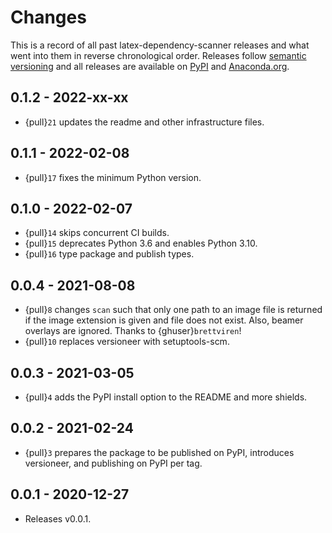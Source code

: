 # Changes

This is a record of all past latex-dependency-scanner releases and what went into them
in reverse chronological order. Releases follow [semantic versioning](https://semver.org/) and all releases are available on [PyPI](https://pypi.org/project/latex-dependency-scanner) and [Anaconda.org](https://anaconda.org/pytask/latex-dependency-scanner).

## 0.1.2 - 2022-xx-xx

- {pull}`21` updates the readme and other infrastructure files.

## 0.1.1 - 2022-02-08

- {pull}`17` fixes the minimum Python version.

## 0.1.0 - 2022-02-07

- {pull}`14` skips concurrent CI builds.
- {pull}`15` deprecates Python 3.6 and enables Python 3.10.
- {pull}`16` type package and publish types.

## 0.0.4 - 2021-08-08

- {pull}`8` changes `scan` such that only one path to an image file is returned if the
  image extension is given and file does not exist. Also, beamer overlays are ignored.
  Thanks to {ghuser}`brettviren`!
- {pull}`10` replaces versioneer with setuptools-scm.

## 0.0.3 - 2021-03-05

- {pull}`4` adds the PyPI install option to the README and more shields.

## 0.0.2 - 2021-02-24

- {pull}`3` prepares the package to be published on PyPI, introduces versioneer, and
  publishing on PyPI per tag.

## 0.0.1 - 2020-12-27

- Releases v0.0.1.
